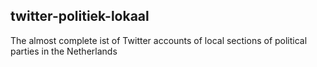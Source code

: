 ## twitter-politiek-lokaal

The almost complete ist of Twitter accounts of local sections of political parties in the Netherlands
